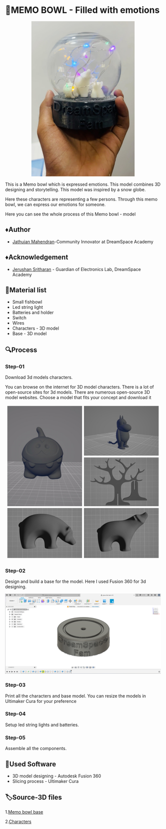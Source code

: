 
# :crystal_ball:MEMO BOWL - Filled with emotions 

<p align="center">
<img src="source/images/memo-bowl.jpg" height="500px" weidth="500px" >
</p>

This is a Memo bowl which is expressed emotions. This model combines 3D designing and storytelling. This model was inspired by a snow globe.

Here these characters are representing a few persons. Through this memo bowl, we can express our emotions for someone.

Here you can see the whole process of this Memo bowl - model

## :diamonds:Author

- [Jathujan Mahendran](https://www.linkedin.com/in/jathujanmahendran/)-Community Innovator at DreamSpace Academy


## :diamonds:Acknowledgement

 - [Jerushan Sritharan](https://www.linkedin.com/in/jerushan-sritharan-9017011b4) -   Guardian of Electronics Lab, DreamSpace Academy



## :jigsaw:Material list 
- Small fishbowl
- Led string light
- Batteries and holder
- Switch
- Wires
- Characters - 3D model
- Base - 3D model

## :mag:Process 

### Step-01

Download 3d models characters. 

You can browse on the internet for 3D model characters. There is a lot of open-source sites for 3d models. There are numerous open-source 3D model websites. Choose a model that fits your concept and download it
<p align="center">
<img src="source/images/characters.JPG" height="500px" weidth="500px" >
</p>

### Step-02
Design and build a base for the model. Here I used Fusion 360 for 3d designing.

<p align="center">
<img src="source/images/base.png" >
</p>

### Step-03
Print all the characters and base model. You can resize the models in Ultimaker Cura for your preference

### Step-04
Setup led string lights and batteries.

### Step-05
Assemble all the components.

## :link:Used Software

- 3D model designing - Autodesk Fusion 360
- Slicing process - Ultimaker Cura
## :label:Source-3D files

1.[Memo bowl base](https://github.com/JathujanMahendran/memo-bowl/tree/main/source/3d-files/characters)

2.[Characters ](https://github.com/JathujanMahendran/memo-bowl/blob/main/source/3d-files/memo-bowl-base.stl)
